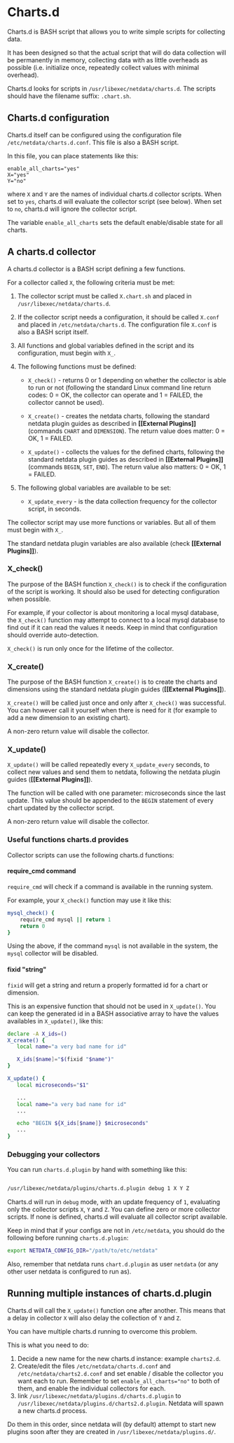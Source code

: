# Charts.d

Charts.d is BASH script that allows you to write simple scripts for collecting data.

It has been designed so that the actual script that will do data collection will be permanently in memory, collecting data with as little overheads as possible (i.e. initialize once, repeatedly collect values with minimal overhead).

Charts.d looks for scripts in `/usr/libexec/netdata/charts.d`. The scripts should have the filename suffix: `.chart.sh`.

## Charts.d configuration

Charts.d itself can be configured using the configuration file `/etc/netdata/charts.d.conf`. This file is also a BASH script.

In this file, you can place statements like this:

```
enable_all_charts="yes"
X="yes"
Y="no"
```

where `X` and `Y` are the names of individual charts.d collector scripts. When set to `yes`, charts.d will evaluate the collector script (see below). When set to `no`, charts.d will ignore the collector script.

The variable `enable_all_charts` sets the default enable/disable state for all charts.

## A charts.d collector

A charts.d collector is a BASH script defining a few functions.

For a collector called `X`, the following criteria must be met:

1. The collector script must be called `X.chart.sh` and placed in `/usr/libexec/netdata/charts.d`.

2. If the collector script needs a configuration, it should be called `X.conf` and placed in `/etc/netdata/charts.d`. The configuration file `X.conf` is also a BASH script itself.

3. All functions and global variables defined in the script and its configuration, must begin with `X_`.

4. The following functions must be defined:

   - `X_check()` - returns 0 or 1 depending on whether the collector is able to run or not (following the standard Linux command line return codes: 0 = OK, the collector can operate and 1 = FAILED, the collector cannot be used).

   - `X_create()` - creates the netdata charts, following the standard netdata plugin guides as described in **[[External Plugins]]** (commands `CHART` and `DIMENSION`). The return value does matter: 0 = OK, 1 = FAILED.

   - `X_update()` - collects the values for the defined charts, following the standard netdata plugin guides as described in **[[External Plugins]]** (commands `BEGIN`, `SET`, `END`). The return value also matters: 0 = OK, 1 = FAILED.

5. The following global variables are available to be set:
   - `X_update_every` - is the data collection frequency for the collector script, in seconds.

The collector script may use more functions or variables. But all of them must begin with `X_`.

The standard netdata plugin variables are also available (check **[[External Plugins]]**). 

### X_check()

The purpose of the BASH function `X_check()` is to check if the configuration of the script is working. It should also be used for detecting configuration when possible.

For example, if your collector is about monitoring a local mysql database, the `X_check()` function may attempt to connect to a local mysql database to find out if it can read the values it needs. Keep in mind that configuration should override auto-detection.

`X_check()` is run only once for the lifetime of the collector.

### X_create()

The purpose of the BASH function `X_create()` is to create the charts and dimensions using the standard netdata plugin guides (**[[External Plugins]]**).

`X_create()` will be called just once and only after `X_check()` was successful. You can however call it yourself when there is need for it (for example to add a new dimension to an existing chart).

A non-zero return value will disable the collector.

### X_update()

`X_update()` will be called repeatedly every `X_update_every` seconds, to collect new values and send them to netdata, following the netdata plugin guides (**[[External Plugins]]**).

The function will be called with one parameter: microseconds since the last update. This value should be appended to the `BEGIN` statement of every chart updated by the collector script.

A non-zero return value will disable the collector.

### Useful functions charts.d provides

Collector scripts can use the following charts.d functions:

#### require_cmd command

`require_cmd` will check if a command is available in the running system.

For example, your `X_check()` function may use it like this:

```sh
mysql_check() {
    require_cmd mysql || return 1
    return 0
}
```

Using the above, if the command `mysql` is not available in the system, the `mysql` collector will be disabled.

#### fixid "string"

`fixid` will get a string and return a properly formatted id for a chart or dimension.

This is an expensive function that should not be used in `X_update()`. You can keep the generated id in a BASH associative array to have the values availables in `X_update()`, like this:

```sh
declare -A X_ids=()
X_create() {
   local name="a very bad name for id"

   X_ids[$name]="$(fixid "$name")"
}

X_update() {
   local microseconds="$1"

   ...
   local name="a very bad name for id"
   ...

   echo "BEGIN ${X_ids[$name]} $microseconds"
   ...
}
```

### Debugging your collectors

You can run `charts.d.plugin` by hand with something like this:

```sh

/usr/libexec/netdata/plugins/charts.d.plugin debug 1 X Y Z
```

Charts.d will run in `debug` mode, with an update frequency of `1`, evaluating only the collector scripts `X`, `Y` and `Z`. You can define zero or more collector scripts. If none is defined, charts.d will evaluate all collector script available.

Keep in mind that if your configs are not in `/etc/netdata`, you should do the following before running `charts.d.plugin`:

```sh
export NETDATA_CONFIG_DIR="/path/to/etc/netdata"
```

Also, remember that netdata runs `chart.d.plugin` as user `netdata` (or any other user netdata is configured to run as).


## Running multiple instances of charts.d.plugin

Charts.d will call the `X_update()` function one after another. This means that a delay in collector `X` will also delay the collection of `Y` and `Z`.

You can have multiple charts.d running to overcome this problem.

This is what you need to do:

1. Decide a new name for the new charts.d instance: example `charts2.d`.
2. Create/edit the files `/etc/netdata/charts.d.conf` and `/etc/netdata/charts2.d.conf` and set enable / disable the collector you want each to run. Remember to set `enable_all_charts="no"` to both of them, and enable the individual collectors for each.
3. link `/usr/libexec/netdata/plugins.d/charts.d.plugin` to `/usr/libexec/netdata/plugins.d/charts2.d.plugin`. Netdata will spawn a new charts.d process.

Do them in this order, since netdata will (by default) attempt to start new plugins soon after they are created in `/usr/libexec/netdata/plugins.d/`.
